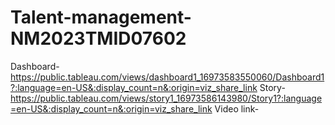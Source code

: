 # Talent-management-NM2023TMID07602
Dashboard-https://public.tableau.com/views/dashboard1_16973583550060/Dashboard1?:language=en-US&:display_count=n&:origin=viz_share_link
Story-https://public.tableau.com/views/story1_16973586143980/Story1?:language=en-US&:display_count=n&:origin=viz_share_link
Video link-
